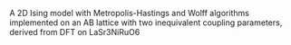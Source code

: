 A 2D Ising model with Metropolis-Hastings and Wolff algorithms implemented on an AB lattice with two inequivalent coupling parameters, derived from DFT on LaSr3NiRuO6
